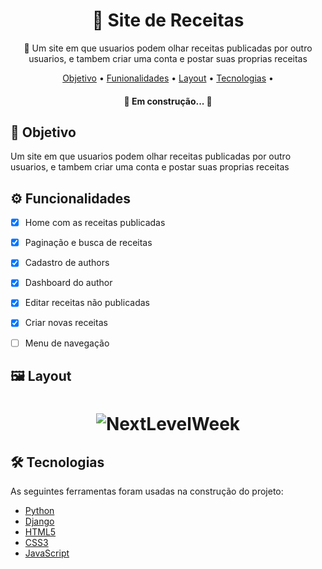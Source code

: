 <h1 align="center">
    🍴 Site de Receitas
</h1>
<p align="center">🍰 Um site em que usuarios podem olhar receitas publicadas por outro usuarios, e tambem criar uma conta e postar suas proprias receitas</p>

<p align="center">
 <a href="#objetivo">Objetivo</a> •
 <a href="#funcionalidades">Funionalidades</a> • 
 <a href="#layout">Layout</a> • 
 <a href="#tecnologias">Tecnologias</a> • 
</p>

<h4 align="center"> 
	🚧  Em construção...  🚧
</h4>

<h2 id="objetivo">📝 Objetivo</h2>

<p>
Um site em que usuarios podem olhar receitas publicadas por outro usuarios, e tambem criar uma conta e postar suas proprias receitas
</p>

<h2 id="funcionalidades">⚙️ Funcionalidades</h2>

- [x] Home com as receitas publicadas
- [x] Paginação e busca de receitas
- [x] Cadastro de authors
- [x] Dashboard do author
- [x] Editar receitas não publicadas
- [x] Criar novas receitas
- [ ] Menu de navegação


<h2 id="layout">🖼️ Layout</h2>

<h1 align="center">
  <img alt="NextLevelWeek" title="#NextLevelWeek" src="./assets/site-receitas3.gif" />
</h1>

<h2 id="tecnologias">🛠 Tecnologias</h2>

<p>As seguintes ferramentas foram usadas na construção do projeto:</p>

- [Python](https://www.python.org/)
- [Django](https://www.djangoproject.com/start/overview/)
- [HTML5](https://developer.mozilla.org/pt-BR/docs/Web/HTML)
- [CSS3](https://developer.mozilla.org/pt-BR/docs/Web/CSS)
- [JavaScript](https://www.javascript.com/)
